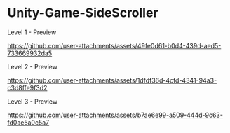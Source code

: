 # Unity-Game-SideScroller 

Level 1 - Preview

https://github.com/user-attachments/assets/49fe0d61-b0d4-439d-aed5-733669932da5


Level 2 - Preview

https://github.com/user-attachments/assets/1dfdf36d-4cfd-4341-94a3-c3d8ffe9f3d2


Level 3 - Preview

https://github.com/user-attachments/assets/b7ae6e99-a509-444d-9c63-fd0ae5a0c5a7

